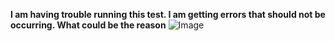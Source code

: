 **I am having trouble running this test. I am getting errors that should not be occurring. What could be the reason**
![Image](ErrorlabR5)
